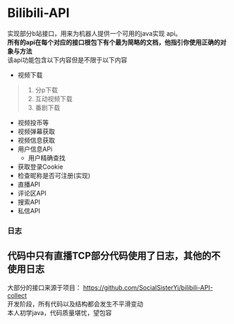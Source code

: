 # Bilibili-API 
实现部分b站接口，用来为机器人提供一个可用的java实现 api。  
**所有的api在每个对应的接口根包下有个最为简略的文档，他指引你使用正确的对象与方法**  
该api功能包含以下内容但是不限于以下内容
* 视频下载
> 1. 分p下载  
> 2. 互动视频下载
> 3. 番剧下载
* 视频投币等
* 视频弹幕获取
* 视频信息获取
* 用户信息APi
  * 用户精确查找
* 获取登录Cookie
* 检查昵称是否可注册(实现)
* 直播API
* 评论区API  
* 搜索API
* 私信API

### 日志
代码中只有直播TCP部分代码使用了日志，其他的不使用日志
----
大部分的接口来源于项目： https://github.com/SocialSisterYi/bilibili-API-collect  
开发阶段，所有代码以及结构都会发生不平滑变动  
本人初学java，代码质量堪忧，望包容  